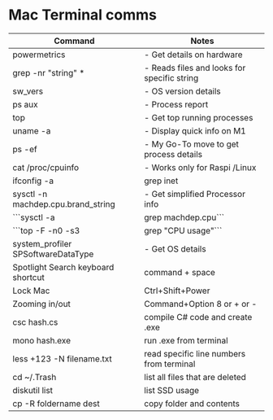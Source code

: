 #	Mac Terminal comms
| Command      | Notes |
| ----------- | ----------- |
| powermetrics      | - Get details on hardware       |
| grep -nr "string" *   | - Reads files and looks for specific string        |
|sw_vers|- OS version details|
|ps aux|- Process report|
|top|- Get top running processes|
|uname -a|- Display quick info on M1|
|ps -ef |- My Go-To move to get process details|
|cat /proc/cpuinfo|- Works only for Raspi /Linux|
|ifconfig -a | grep inet | grep cast|- Get IP Address|
|sysctl -n machdep.cpu.brand_string|- Get simplified Processor info|
|```sysctl -a | grep machdep.cpu``` |- Retrieve kernel state|
|```top -F -n0 -s3 | grep "CPU usage"``` |	- CPU Usage |
|system_profiler SPSoftwareDataType|- Get OS details|
|Spotlight Search keyboard shortcut|command + space|
|Lock Mac|Ctrl+Shift+Power|
|Zooming in/out| Command+Option 8 or + or -|
|csc hash.cs | compile C# code and create .exe|
|mono hash.exe | run .exe from terminal|
|less +123 -N filename.txt | read specific line numbers from terminal|
|cd ~/.Trash | list all files that are deleted|
|diskutil list | list SSD usage|
|cp -R foldername dest | copy folder and contents|




		
		
		
